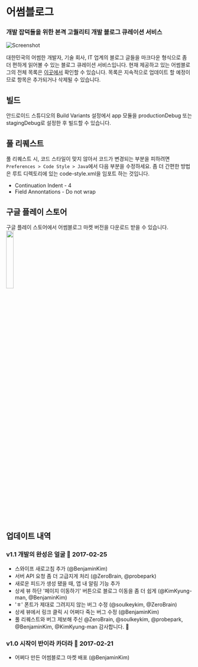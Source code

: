 # 어썸블로그 
### 개발 잡덕들을 위한 본격 고퀄리티 개발 블로그 큐레이션 서비스 

![Screenshot](https://github.com/jungilhan/awesome-blogs-android/raw/develop/screenshot.png)

대한민국의 어썸한 개발자, 기술 회사, IT 업계의 블로그 글들을 마크다운 형식으로 좀 더 편하게 읽어볼 수 있는 블로그 큐레이션 서비스입니다. 현재 제공하고 있는 어썸블로그의 전체 목록은 [이곳에서](https://github.com/BenjaminKim/awesome-blogs/blob/master/config/feeds.yml) 확인할 수 있습니다. 목록은 지속적으로 업데이트 할 예정이므로 항목은 추가되거나 삭제될 수 있습니다.

## 빌드
안드로이드 스튜디오의 Build Variants 설정에서 app 모듈을 productionDebug 또는 stagingDebug로 설정한 후 빌드할 수 있습니다.

## 풀 리퀘스트
풀 리퀘스트 시, 코드 스타일이 맞지 않아서 코드가 변경되는 부분을 피하려면 ```Preferences > Code Style > Java```에서 다음 부분을 수정하세요. 좀 더 간편한 방법은 루트 디렉토리에 있는 code-style.xml을 임포트 하는 것입니다.
  * Continuation Indent - 4
  * Field Annontations -  Do not wrap

## 구글 플레이 스토어
구글 플레이 스토어에서 어썸블로그 마켓 버전을 다운로드 받을 수 있습니다.
<br/>
<a href="https://play.google.com/store/apps/details?id=org.petabytes.awesomeblogs"><img src="https://play.google.com/intl/en_us/badges/images/generic/en_badge_web_generic.png" width="20%"></a>

## 업데이트 내역
### v1.1 개발의 완성은 얼굴 👱 2017-02-25
 * 스와이프 새로고침 추가 (@BenjaminKim)
 * 서버 API 요청 좀 더 고급지게 처리 (@ZeroBrain, @probepark)
 * 새로운 피드가 생성 됐을 때, 앱 내 알림 기능 추가
 * 상세 뷰 하단 '페이지 이동하기' 버튼으로 블로그 이동을 좀 더 쉽게 (@KimKyung-man, @BenjaminKim)
 * 'ㅎ' 폰트가 제대로 그려지지 않는 버그 수정 (@soulkeykim, @ZeroBrain)
 * 상세 뷰에서 링크 클릭 시 어쩌다 죽는 버그 수정 (@BenjaminKim)
 * 풀 리퀘스트와 버그 제보해 주신 @ZeroBrain, @soulkeykim, @probepark, @BenjaminKim, @KimKyung-man 감사합니다. 👏

### v1.0 시작이 반이라 카더라 🤗 2017-02-21
 * 어쩌다 만든 어썸블로그 마켓 배포 (@BenjaminKim)
